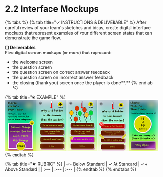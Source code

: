 # 2.2 Interface Mockups

{% tabs %}
{% tab title="✓  INSTRUCTIONS & DELIVERABLE" %}
After careful review of your team's sketches and ideas, create digital interface mockups that represent examples of your different screen states that can demonstrate the game flow.

**❏ Deliverables**  
Five digital screen mockups \(or more\) that represent:

* the welcome screen
* the question screen
* the question screen on correct answer feedback
* the question screen on incorrect answer feedback
* the closing \(thank you\) screen once the player is done**.** 
{% endtab %}

{% tab title="⦿ EXAMPLE" %}
![](../../.gitbook/assets/mockupsreduced%20%281%29.png)
{% endtab %}

{% tab title="★  RUBRIC" %}
| ✓-  Below Standard | ✓  At Standard | ✓+  Above Standard |
| :--- | :--- | :--- |
{% endtab %}
{% endtabs %}



### 

